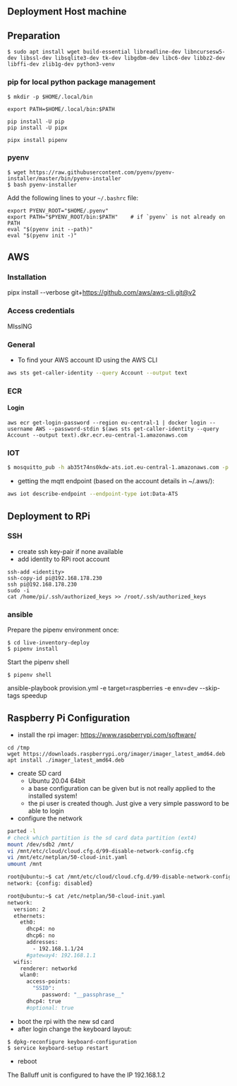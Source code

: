 
## Deployment Host machine

## Preparation

```
$ sudo apt install wget build-essential libreadline-dev libncursesw5-dev libssl-dev libsqlite3-dev tk-dev libgdbm-dev libc6-dev libbz2-dev libffi-dev zlib1g-dev python3-venv
```

### pip for local python package management

```
$ mkdir -p $HOME/.local/bin
```

```
export PATH=$HOME/.local/bin:$PATH

```
```
pip install -U pip
pip install -U pipx

pipx install pipenv
```

### pyenv

```
$ wget https://raw.githubusercontent.com/pyenv/pyenv-installer/master/bin/pyenv-installer
$ bash pyenv-installer
``` 

Add the following lines to your `~/.bashrc` file:


```
export PYENV_ROOT="$HOME/.pyenv"
export PATH="$PYENV_ROOT/bin:$PATH"    # if `pyenv` is not already on PATH
eval "$(pyenv init --path)"
eval "$(pyenv init -)"
```

## AWS

### Installation

pipx install --verbose git+https://github.com/aws/aws-cli.git@v2

### Access credentials

MIssING
### General


* To find your AWS account ID using the AWS CLI
```bash
aws sts get-caller-identity --query Account --output text
```

### ECR

#### Login
```
aws ecr get-login-password --region eu-central-1 | docker login --username AWS --password-stdin $(aws sts get-caller-identity --query Account --output text).dkr.ecr.eu-central-1.amazonaws.com
```

### IOT

```bash
$ mosquitto_pub -h ab35t74ns0kdw-ats.iot.eu-central-1.amazonaws.com -p 8883 -t test -m hello --cafile certs/AmazonRootCA1.pem --cert certs/8e1d1e359f0e074c70721d0ba58f91ac293648f26e9895344a3a2507effb2434-certificate.pem.crt --key certs/8e1d1e359f0e074c70721d0ba58f91ac293648f26e9895344a3a2507effb2434-private.pem.key -d 
```

* getting the mqtt endpoint (based on the account details in ~/.aws/):

```bash
aws iot describe-endpoint --endpoint-type iot:Data-ATS
```

## Deployment to RPi

### SSH

* create ssh key-pair if none available
* add identity to RPi root account
```
ssh-add <identity>
ssh-copy-id pi@192.168.178.230
ssh pi@192.168.178.230
sudo -i
cat /home/pi/.ssh/authorized_keys >> /root/.ssh/authorized_keys
```

### ansible

Prepare the pipenv environment once:
```
$ cd live-inventory-deploy
$ pipenv install
```

Start the pipenv shell
```
$ pipenv shell
```

ansible-playbook provision.yml -e target=raspberries -e env=dev --skip-tags speedup
## Raspberry Pi Configuration

* install the rpi imager: https://www.raspberrypi.com/software/
```
cd /tmp
wget https://downloads.raspberrypi.org/imager/imager_latest_amd64.deb
apt install ./imager_latest_amd64.deb
```
* create SD card
  * Ubuntu 20.04 64bit
  * a base configuration can be given but is not really applied to the installed system!
  * the pi user is created though. Just give a very simple password to be able to login
* configure the network
```bash
parted -l
# check which partition is the sd card data partition (ext4)
mount /dev/sdb2 /mnt/
vi /mnt/etc/cloud/cloud.cfg.d/99-disable-network-config.cfg
vi /mnt/etc/netplan/50-cloud-init.yaml
umount /mnt
```

```bash
root@ubuntu:~$ cat /mnt/etc/cloud/cloud.cfg.d/99-disable-network-config.cfg
network: {config: disabled}

root@ubuntu:~$ cat /etc/netplan/50-cloud-init.yaml 
network:
  version: 2
  ethernets:
    eth0:
      dhcp4: no
      dhcp6: no
      addresses:
        - 192.168.1.1/24
      #gateway4: 192.168.1.1
  wifis:
    renderer: networkd
    wlan0:
      access-points:
        "SSID":
           password: "__passphrase__"
      dhcp4: true
      #optional: true
```
* boot the rpi with the new sd card
* after login change the keyboard layout:
```
$ dpkg-reconfigure keyboard-configuration
$ service keyboard-setup restart
```
* reboot

The Balluff unit is configured to have the IP 192.168.1.2
